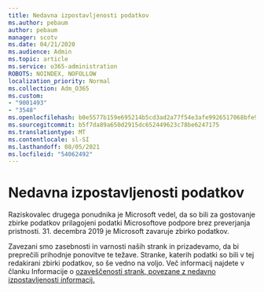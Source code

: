 ```yaml
---
title: Nedavna izpostavljenosti podatkov
ms.author: pebaum
author: pebaum
manager: scotv
ms.date: 04/21/2020
ms.audience: Admin
ms.topic: article
ms.service: o365-administration
ROBOTS: NOINDEX, NOFOLLOW
localization_priority: Normal
ms.collection: Adm_O365
ms.custom:
- "9001493"
- "3548"
ms.openlocfilehash: b0e5577b159e695214b5cd3ad2a77f54e3afe9926517068bfe9a90e475dfc491
ms.sourcegitcommit: b5f7da89a650d2915dc652449623c78be6247175
ms.translationtype: MT
ms.contentlocale: sl-SI
ms.lasthandoff: 08/05/2021
ms.locfileid: "54062492"
---
```

# <a name="recent-data-exposure"></a>Nedavna izpostavljenosti podatkov

Raziskovalec drugega ponudnika je Microsoft vedel, da so bili za gostovanje zbirke podatkov prilagojeni podatki Microsoftove podpore brez preverjanja pristnosti. 31. decembra 2019 je Microsoft zavaruje zbirko podatkov.

Zavezani smo zasebnosti in varnosti naših strank in prizadevamo, da bi preprečili prihodnje ponovitve te težave. Stranke, katerih podatki so bili v tej redakirani zbirki podatkov, so še vedno na voljo. Več informacij najdete v članku Informacije o [ozaveščenosti strank, povezane z nedavno izpostavljenosti informacij.](https://aka.ms/privacyinfo)
